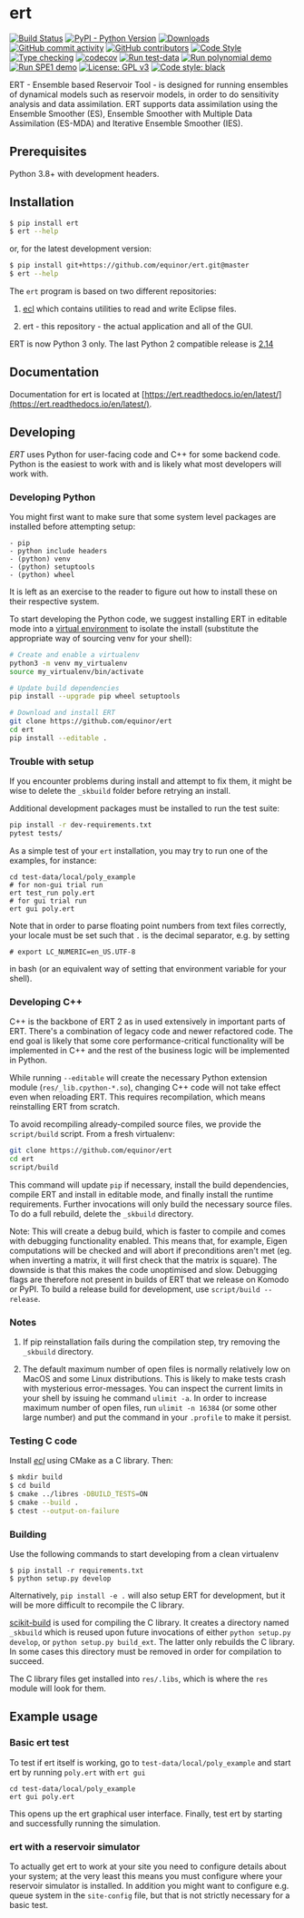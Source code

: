 # ert

[![Build Status](https://github.com/equinor/ert/actions/workflows/build.yml/badge.svg)](https://github.com/equinor/ert/actions/workflows/build.yml)
[![PyPI - Python Version](https://img.shields.io/pypi/pyversions/ert)](https://img.shields.io/pypi/pyversions/ert)
[![Downloads](https://pepy.tech/badge/ert)](https://pepy.tech/project/ert)
[![GitHub commit activity](https://img.shields.io/github/commit-activity/m/equinor/ert)](https://img.shields.io/github/commit-activity/m/equinor/ert)
[![GitHub contributors](https://img.shields.io/github/contributors-anon/equinor/ert)](https://img.shields.io/github/contributors-anon/equinor/ert)
[![Code Style](https://github.com/equinor/ert/actions/workflows/style.yml/badge.svg)](https://github.com/equinor/ert/actions/workflows/style.yml)
[![Type checking](https://github.com/equinor/ert/actions/workflows/typing.yml/badge.svg)](https://github.com/equinor/ert/actions/workflows/typing.yml)
[![codecov](https://codecov.io/gh/equinor/ert/branch/add_code_coverage/graph/badge.svg?token=keVAcWavZ1)](https://codecov.io/gh/equinor/ert)
[![Run test-data](https://github.com/equinor/ert/actions/workflows/run_ert2_test_data_setups.yml/badge.svg)](https://github.com/equinor/ert/actions/workflows/run_ert2_test_data_setups.yml)
[![Run polynomial demo](https://github.com/equinor/ert/actions/workflows/run_examples_polynomial.yml/badge.svg)](https://github.com/equinor/ert/actions/workflows/run_examples_polynomial.yml)
[![Run SPE1 demo](https://github.com/equinor/ert/actions/workflows/run_examples_spe1.yml/badge.svg)](https://github.com/equinor/ert/actions/workflows/run_examples_spe1.yml)
[![License: GPL v3](https://img.shields.io/badge/License-GPLv3-blue.svg)](https://www.gnu.org/licenses/gpl-3.0)
[![Code style: black](https://img.shields.io/badge/code%20style-black-000000.svg)](https://github.com/psf/black)

ERT - Ensemble based Reservoir Tool - is designed for running
ensembles of dynamical models such as reservoir models,
in order to do sensitivity analysis and data assimilation.
ERT supports data assimilation using the Ensemble Smoother (ES),
Ensemble Smoother with Multiple Data Assimilation (ES-MDA) and
Iterative Ensemble Smoother (IES).

## Prerequisites

Python 3.8+ with development headers.

## Installation

``` sh
$ pip install ert
$ ert --help
```

or, for the latest development version:

``` sh
$ pip install git+https://github.com/equinor/ert.git@master
$ ert --help
```


The `ert` program is based on two different repositories:

1. [ecl](https://github.com/Equinor/ecl) which contains utilities to read and write Eclipse files.

2. ert - this repository - the actual application and all of the GUI.



ERT is now Python 3 only. The last Python 2 compatible release is [2.14](https://github.com/equinor/ert/tree/version-2.14)

## Documentation

Documentation for ert is located at [https://ert.readthedocs.io/en/latest/](https://ert.readthedocs.io/en/latest/).


## Developing

*ERT* uses Python for user-facing code and C++ for some backend code. Python is
the easiest to work with and is likely what most developers will work with.

### Developing Python

You might first want to make sure that some system level packages are installed
before attempting setup:

```
- pip
- python include headers
- (python) venv
- (python) setuptools
- (python) wheel
```

It is left as an exercise to the reader to figure out how to install these on
their respective system.

To start developing the Python code, we suggest installing ERT in editable mode
into a [virtual environment](https://docs.python.org/3/library/venv.html) to
isolate the install (substitute the appropriate way of sourcing venv for your shell):

```sh
# Create and enable a virtualenv
python3 -m venv my_virtualenv
source my_virtualenv/bin/activate

# Update build dependencies
pip install --upgrade pip wheel setuptools

# Download and install ERT
git clone https://github.com/equinor/ert
cd ert
pip install --editable .
```

### Trouble with setup

If you encounter problems during install and attempt to fix them, it might be
wise to delete the `_skbuild` folder before retrying an install.

Additional development packages must be installed to run the test suite:
```sh
pip install -r dev-requirements.txt
pytest tests/
```

As a simple test of your `ert` installation, you may try to run one of the
examples, for instance:

```
cd test-data/local/poly_example
# for non-gui trial run
ert test_run poly.ert
# for gui trial run
ert gui poly.ert
```

Note that in order to parse floating point numbers from text files correctly,
your locale must be set such that `.` is the decimal separator, e.g. by setting

```
# export LC_NUMERIC=en_US.UTF-8
```

in bash (or an equivalent way of setting that environment variable for your
shell).

### Developing C++

C++ is the backbone of ERT 2 as in used extensively in important parts of ERT.
There's a combination of legacy code and newer refactored code. The end goal is
likely that some core performance-critical functionality will be implemented in
C++ and the rest of the business logic will be implemented in Python.

While running `--editable` will create the necessary Python extension module
(`res/_lib.cpython-*.so`), changing C++ code will not take effect even when
reloading ERT. This requires recompilation, which means reinstalling ERT from
scratch.

To avoid recompiling already-compiled source files, we provide the
`script/build` script. From a fresh virtualenv:

```sh
git clone https://github.com/equinor/ert
cd ert
script/build
```

This command will update `pip` if necessary, install the build dependencies,
compile ERT and install in editable mode, and finally install the runtime
requirements. Further invocations will only build the necessary source files. To
do a full rebuild, delete the `_skbuild` directory.

Note: This will create a debug build, which is faster to compile and comes with
debugging functionality enabled. This means that, for example, Eigen
computations will be checked and will abort if preconditions aren't met (eg.
when inverting a matrix, it will first check that the matrix is square). The
downside is that this makes the code unoptimised and slow. Debugging flags are
therefore not present in builds of ERT that we release on Komodo or PyPI. To
build a release build for development, use `script/build --release`.

### Notes

1. If pip reinstallation fails during the compilation step, try removing the
`_skbuild` directory.

2. The default maximum number of open files is normally relatively low on MacOS
and some Linux distributions. This is likely to make tests crash with mysterious
error-messages. You can inspect the current limits in your shell by issuing he
command `ulimit -a`. In order to increase maximum number of open files, run
`ulimit -n 16384` (or some other large number) and put the command in your
`.profile` to make it persist.

### Testing C code

Install [*ecl*](https://github.com/Equinor/ecl) using CMake as a C library. Then:

``` sh
$ mkdir build
$ cd build
$ cmake ../libres -DBUILD_TESTS=ON
$ cmake --build .
$ ctest --output-on-failure
```

### Building

Use the following commands to start developing from a clean virtualenv
```
$ pip install -r requirements.txt
$ python setup.py develop
```

Alternatively, `pip install -e .` will also setup ERT for development, but
it will be more difficult to recompile the C library.

[scikit-build](https://scikit-build.readthedocs.io/en/latest/index.html) is used
for compiling the C library. It creates a directory named `_skbuild` which is
reused upon future invocations of either `python setup.py develop`, or `python
setup.py build_ext`. The latter only rebuilds the C library. In some cases this
directory must be removed in order for compilation to succeed.

The C library files get installed into `res/.libs`, which is where the
`res` module will look for them.


## Example usage

### Basic ert test
To test if ert itself is working, go to `test-data/local/poly_example` and start ert by running `poly.ert` with `ert gui`
```
cd test-data/local/poly_example
ert gui poly.ert
````
This opens up the ert graphical user interface.
Finally, test ert by starting and successfully running the simulation.

### ert with a reservoir simulator
To actually get ert to work at your site you need to configure details about
your system; at the very least this means you must configure where your
reservoir simulator is installed. In addition you might want to configure e.g.
queue system in the `site-config` file, but that is not strictly necessary for
a basic test.
